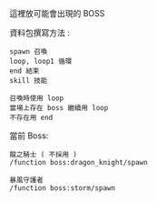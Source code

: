 這裡放可能會出現的 BOSS

資料包撰寫方法 :

    spawn 召喚
    loop, loop1 循環
    end 結束
    skill 技能

    召喚時使用 loop 
    當場上存在 boss 繼續用 loop
    不存在用 end

當前 Boss:

    龍之騎士 ( 不採用 )
    /function boss:dragon_knight/spawn

    暴風守護者
    /function boss:storm/spawn